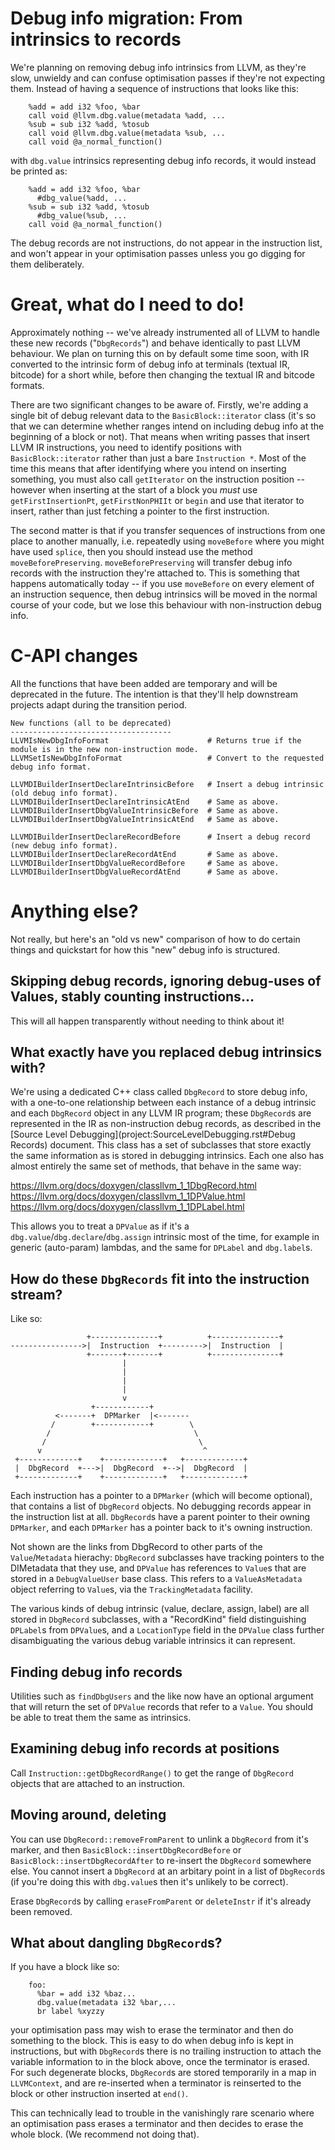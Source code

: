 # Debug info migration: From intrinsics to records

We're planning on removing debug info intrinsics from LLVM, as they're slow, unwieldy and can confuse optimisation passes if they're not expecting them. Instead of having a sequence of instructions that looks like this:

```text
    %add = add i32 %foo, %bar
    call void @llvm.dbg.value(metadata %add, ...
    %sub = sub i32 %add, %tosub
    call void @llvm.dbg.value(metadata %sub, ...
    call void @a_normal_function()
```

with `dbg.value` intrinsics representing debug info records, it would instead be printed as:

```text
    %add = add i32 %foo, %bar
      #dbg_value(%add, ...
    %sub = sub i32 %add, %tosub
      #dbg_value(%sub, ...
    call void @a_normal_function()
```

The debug records are not instructions, do not appear in the instruction list, and won't appear in your optimisation passes unless you go digging for them deliberately.

# Great, what do I need to do!

Approximately nothing -- we've already instrumented all of LLVM to handle these new records ("`DbgRecords`") and behave identically to past LLVM behaviour. We plan on turning this on by default some time soon, with IR converted to the intrinsic form of debug info at terminals (textual IR, bitcode) for a short while, before then changing the textual IR and bitcode formats.

There are two significant changes to be aware of. Firstly, we're adding a single bit of debug relevant data to the `BasicBlock::iterator` class (it's so that we can determine whether ranges intend on including debug info at the beginning of a block or not). That means when writing passes that insert LLVM IR instructions, you need to identify positions with `BasicBlock::iterator` rather than just a bare `Instruction *`. Most of the time this means that after identifying where you intend on inserting something, you must also call `getIterator` on the instruction position -- however when inserting at the start of a block you _must_ use `getFirstInsertionPt`, `getFirstNonPHIIt` or `begin` and use that iterator to insert, rather than just fetching a pointer to the first instruction.

The second matter is that if you transfer sequences of instructions from one place to another manually, i.e. repeatedly using `moveBefore` where you might have used `splice`, then you should instead use the method `moveBeforePreserving`. `moveBeforePreserving` will transfer debug info records with the instruction they're attached to. This is something that happens automatically today -- if you use `moveBefore` on every element of an instruction sequence, then debug intrinsics will be moved in the normal course of your code, but we lose this behaviour with non-instruction debug info.

# C-API changes

All the functions that have been added are temporary and will be deprecated in the future. The intention is that they'll help downstream projects adapt during the transition period.

```
New functions (all to be deprecated)
------------------------------------
LLVMIsNewDbgInfoFormat                      # Returns true if the module is in the new non-instruction mode.
LLVMSetIsNewDbgInfoFormat                   # Convert to the requested debug info format.

LLVMDIBuilderInsertDeclareIntrinsicBefore   # Insert a debug intrinsic (old debug info format). 
LLVMDIBuilderInsertDeclareIntrinsicAtEnd    # Same as above.
LLVMDIBuilderInsertDbgValueIntrinsicBefore  # Same as above.
LLVMDIBuilderInsertDbgValueIntrinsicAtEnd   # Same as above.

LLVMDIBuilderInsertDeclareRecordBefore      # Insert a debug record (new debug info format). 
LLVMDIBuilderInsertDeclareRecordAtEnd       # Same as above.
LLVMDIBuilderInsertDbgValueRecordBefore     # Same as above.
LLVMDIBuilderInsertDbgValueRecordAtEnd      # Same as above.
```

# Anything else?

Not really, but here's an "old vs new" comparison of how to do certain things and quickstart for how this "new" debug info is structured.

## Skipping debug records, ignoring debug-uses of Values, stably counting instructions...

This will all happen transparently without needing to think about it!

## What exactly have you replaced debug intrinsics with?

We're using a dedicated C++ class called `DbgRecord` to store debug info, with a one-to-one relationship between each instance of a debug intrinsic and each `DbgRecord` object in any LLVM IR program; these `DbgRecord`s are represented in the IR as non-instruction debug records, as described in the [Source Level Debugging](project:SourceLevelDebugging.rst#Debug Records) document. This class has a set of subclasses that store exactly the same information as is stored in debugging intrinsics. Each one also has almost entirely the same set of methods, that behave in the same way:

  https://llvm.org/docs/doxygen/classllvm_1_1DbgRecord.html
  https://llvm.org/docs/doxygen/classllvm_1_1DPValue.html
  https://llvm.org/docs/doxygen/classllvm_1_1DPLabel.html

This allows you to treat a `DPValue` as if it's a `dbg.value`/`dbg.declare`/`dbg.assign` intrinsic most of the time, for example in generic (auto-param) lambdas, and the same for `DPLabel` and `dbg.label`s.

## How do these `DbgRecords` fit into the instruction stream?

Like so:

```text
                 +---------------+          +---------------+
---------------->|  Instruction  +--------->|  Instruction  |
                 +-------+-------+          +---------------+
                         |
                         |
                         |
                         |
                         v
                  +------------+
          <-------+  DPMarker  |<-------
         /        +------------+        \
        /                                \
       /                                  \
      v                                    ^
 +-------------+    +-------------+   +-------------+
 |  DbgRecord  +--->|  DbgRecord  +-->|  DbgRecord  |
 +-------------+    +-------------+   +-------------+
```

Each instruction has a pointer to a `DPMarker` (which will become optional), that contains a list of `DbgRecord` objects. No debugging records appear in the instruction list at all. `DbgRecord`s have a parent pointer to their owning `DPMarker`, and each `DPMarker` has a pointer back to it's owning instruction.

Not shown are the links from DbgRecord to other parts of the `Value`/`Metadata` hierachy: `DbgRecord` subclasses have tracking pointers to the DIMetadata that they use, and `DPValue` has references to `Value`s that are stored in a `DebugValueUser` base class. This refers to a `ValueAsMetadata` object referring to `Value`s, via the `TrackingMetadata` facility.

The various kinds of debug intrinsic (value, declare, assign, label) are all stored in `DbgRecord` subclasses, with a "RecordKind" field distinguishing `DPLabel`s from `DPValue`s, and a `LocationType` field in the `DPValue` class further disambiguating the various debug variable intrinsics it can represent.

## Finding debug info records

Utilities such as `findDbgUsers` and the like now have an optional argument that will return the set of `DPValue` records that refer to a `Value`. You should be able to treat them the same as intrinsics.

## Examining debug info records at positions

Call `Instruction::getDbgRecordRange()` to get the range of `DbgRecord` objects that are attached to an instruction.

## Moving around, deleting

You can use `DbgRecord::removeFromParent` to unlink a `DbgRecord` from it's marker, and then `BasicBlock::insertDbgRecordBefore` or `BasicBlock::insertDbgRecordAfter` to re-insert the `DbgRecord` somewhere else. You cannot insert a `DbgRecord` at an arbitary point in a list of `DbgRecord`s (if you're doing this with `dbg.value`s then it's unlikely to be correct).

Erase `DbgRecord`s by calling `eraseFromParent` or `deleteInstr` if it's already been removed.

## What about dangling `DbgRecord`s?

If you have a block like so:

```text
    foo:
      %bar = add i32 %baz...
      dbg.value(metadata i32 %bar,...
      br label %xyzzy
```

your optimisation pass may wish to erase the terminator and then do something to the block. This is easy to do when debug info is kept in instructions, but with `DbgRecord`s there is no trailing instruction to attach the variable information to in the block above, once the terminator is erased. For such degenerate blocks, `DbgRecord`s are stored temporarily in a map in `LLVMContext`, and are re-inserted when a terminator is reinserted to the block or other instruction inserted at `end()`.

This can technically lead to trouble in the vanishingly rare scenario where an optimisation pass erases a terminator and then decides to erase the whole block. (We recommend not doing that).
